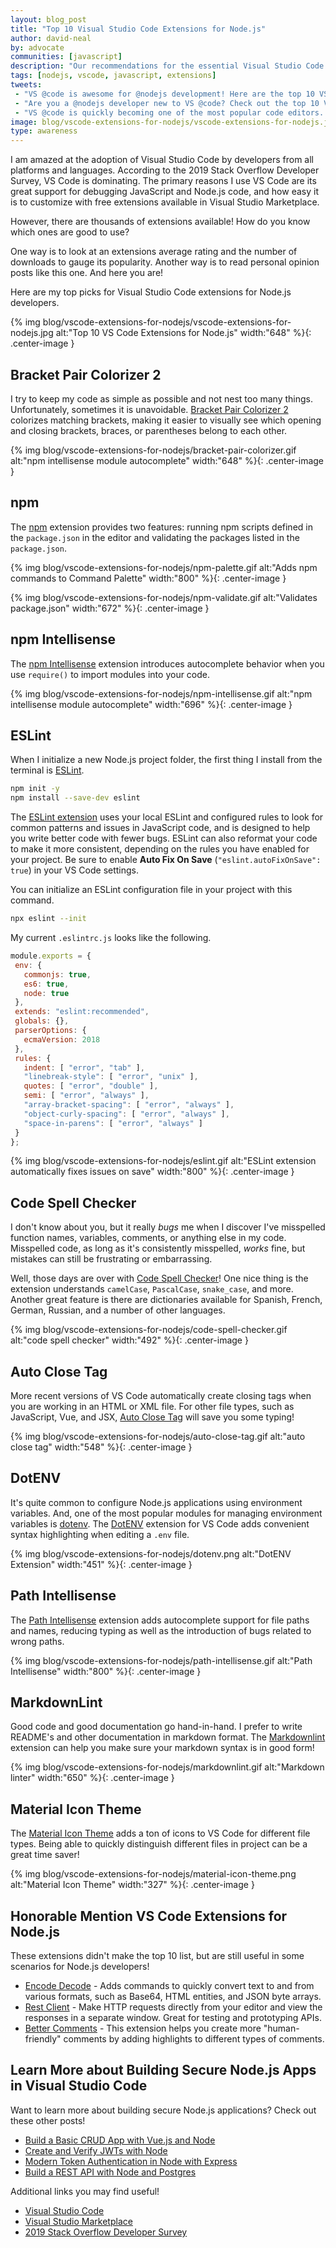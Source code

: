 ```yaml
---
layout: blog_post
title: "Top 10 Visual Studio Code Extensions for Node.js"
author: david-neal
by: advocate
communities: [javascript]
description: "Our recommendations for the essential Visual Studio Code extensions for Node.js developers."
tags: [nodejs, vscode, javascript, extensions]
tweets:
 - "VS @code is awesome for @nodejs development! Here are the top 10 VS Code extensions you need!"
 - "Are you a @nodejs developer new to VS @code? Check out the top 10 VS Code extensions you need!"
 - "VS @code is quickly becoming one of the most popular code editors. Is it good for @nodejs development? Absolutely! Here are the top 10 VS Code extensions you need!"
image: blog/vscode-extensions-for-nodejs/vscode-extensions-for-nodejs.jpg
type: awareness
---
```


I am amazed at the adoption of Visual Studio Code by developers from all platforms and languages. According to the 2019 Stack Overflow Developer Survey, VS Code is dominating. The primary reasons I use VS Code are its great support for debugging JavaScript and Node.js code, and how easy it is to customize with free extensions available in Visual Studio Marketplace.

However, there are thousands of extensions available! How do you know which ones are good to use?

One way is to look at an extensions average rating and the number of downloads to gauge its popularity. Another way is to read personal opinion posts like this one. And here you are!

Here are my top picks for Visual Studio Code extensions for Node.js developers.

{% img blog/vscode-extensions-for-nodejs/vscode-extensions-for-nodejs.jpg alt:"Top 10 VS Code Extensions for Node.js" width:"648" %}{: .center-image }

## Bracket Pair Colorizer 2

I try to keep my code as simple as possible and not nest too many things. Unfortunately, sometimes it is unavoidable. [Bracket Pair Colorizer 2](https://marketplace.visualstudio.com/items?itemName=CoenraadS.bracket-pair-colorizer-2) colorizes matching brackets, making it easier to visually see which opening and closing brackets, braces, or parentheses belong to each other.

{% img blog/vscode-extensions-for-nodejs/bracket-pair-colorizer.gif alt:"npm intellisense module autocomplete" width:"648" %}{: .center-image }

## npm

The [npm](https://marketplace.visualstudio.com/items?itemName=eg2.vscode-npm-script) extension provides two features: running npm scripts defined in the `package.json` in the editor and validating the packages listed in the `package.json`.

{% img blog/vscode-extensions-for-nodejs/npm-palette.gif alt:"Adds npm commands to Command Palette" width:"800" %}{: .center-image }

{% img blog/vscode-extensions-for-nodejs/npm-validate.gif alt:"Validates package.json" width:"672" %}{: .center-image }

## npm Intellisense

The [npm Intellisense](https://marketplace.visualstudio.com/items?itemName=christian-kohler.npm-intellisense) extension introduces autocomplete behavior when you use `require()` to import modules into your code.

{% img blog/vscode-extensions-for-nodejs/npm-intellisense.gif alt:"npm intellisense module autocomplete" width:"696" %}{: .center-image }

## ESLint

When I initialize a new Node.js project folder, the first thing I install from the terminal is [ESLint](https://eslint.org/).

```bash
npm init -y
npm install --save-dev eslint
```

The [ESLint extension](https://marketplace.visualstudio.com/items?itemName=dbaeumer.vscode-eslint) uses your local ESLint and configured rules to look for common patterns and issues in JavaScript code, and is designed to help you write better code with fewer bugs. ESLint can also reformat your code to make it more consistent, depending on the rules you have enabled for your project. Be sure to enable **Auto Fix On Save**  (`"eslint.autoFixOnSave": true`) in your VS Code settings.

You can initialize an ESLint configuration file in your project with this command.

```bash
npx eslint --init
```

My current `.eslintrc.js` looks like the following.

```javascript
module.exports = {
 env: {
   commonjs: true,
   es6: true,
   node: true
 },
 extends: "eslint:recommended",
 globals: {},
 parserOptions: {
   ecmaVersion: 2018
 },
 rules: {
   indent: [ "error", "tab" ],
   "linebreak-style": [ "error", "unix" ],
   quotes: [ "error", "double" ],
   semi: [ "error", "always" ],
   "array-bracket-spacing": [ "error", "always" ],
   "object-curly-spacing": [ "error", "always" ],
   "space-in-parens": [ "error", "always" ]
 }
};
```

{% img blog/vscode-extensions-for-nodejs/eslint.gif alt:"ESLint extension automatically fixes issues on save" width:"800" %}{: .center-image }

## Code Spell Checker

I don't know about you, but it really _bugs_ me when I discover I've misspelled function names, variables, comments, or anything else in my code. Misspelled code, as long as it's consistently misspelled, _works_ fine, but mistakes can still be frustrating or embarrassing.

Well, those days are over with [Code Spell Checker](https://marketplace.visualstudio.com/items?itemName=streetsidesoftware.code-spell-checker)! One nice thing is the extension understands `camelCase`, `PascalCase`, `snake_case`, and more. Another great feature is there are dictionaries available for Spanish, French, German, Russian, and a number of other languages.

{% img blog/vscode-extensions-for-nodejs/code-spell-checker.gif alt:"code spell checker" width:"492" %}{: .center-image }

## Auto Close Tag

More recent versions of VS Code automatically create closing tags when you are working in an HTML or XML file. For other file types, such as JavaScript, Vue, and JSX, [Auto Close Tag](https://marketplace.visualstudio.com/items?itemName=formulahendry.auto-close-tag) will save you some typing!

{% img blog/vscode-extensions-for-nodejs/auto-close-tag.gif alt:"auto close tag" width:"548" %}{: .center-image }

## DotENV

It's quite common to configure Node.js applications using environment variables. And, one of the most popular modules for managing environment variables is [dotenv](https://www.npmjs.com/package/dotenv). The [DotENV](https://marketplace.visualstudio.com/items?itemName=mikestead.dotenv) extension for VS Code adds convenient syntax highlighting when editing a `.env` file.

{% img blog/vscode-extensions-for-nodejs/dotenv.png alt:"DotENV Extension" width:"451" %}{: .center-image }

## Path Intellisense

The [Path Intellisense](https://marketplace.visualstudio.com/items?itemName=christian-kohler.path-intellisense) extension adds autocomplete support for file paths and names, reducing typing as well as the introduction of bugs related to wrong paths.

{% img blog/vscode-extensions-for-nodejs/path-intellisense.gif alt:"Path Intellisense" width:"800" %}{: .center-image }

## MarkdownLint

Good code and good documentation go hand-in-hand. I prefer to write README's and other documentation in markdown format. The [Markdownlint](https://marketplace.visualstudio.com/items?itemName=DavidAnson.vscode-markdownlint) extension can help you make sure your markdown syntax is in good form!

{% img blog/vscode-extensions-for-nodejs/markdownlint.gif alt:"Markdown linter" width:"650" %}{: .center-image }

## Material Icon Theme

The [Material Icon Theme](https://marketplace.visualstudio.com/items?itemName=PKief.material-icon-theme) adds a ton of icons to VS Code for different file types. Being able to quickly distinguish different files in project can be a great time saver!

{% img blog/vscode-extensions-for-nodejs/material-icon-theme.png alt:"Material Icon Theme" width:"327" %}{: .center-image }

## Honorable Mention VS Code Extensions for Node.js

These extensions didn't make the top 10 list, but are still useful in some scenarios for Node.js developers!

* [Encode Decode](https://marketplace.visualstudio.com/items?itemName=mitchdenny.ecdc) - Adds commands to quickly convert text to and from various formats, such as Base64, HTML entities, and JSON byte arrays.
* [Rest Client](https://marketplace.visualstudio.com/items?itemName=humao.rest-client) - Make HTTP requests directly from your editor and view the responses in a separate window. Great for testing and prototyping APIs.
* [Better Comments](https://marketplace.visualstudio.com/items?itemName=aaron-bond.better-comments) - This extension helps you create more "human-friendly" comments by adding highlights to different types of comments.

## Learn More about Building Secure Node.js Apps in Visual Studio Code

Want to learn more about building secure Node.js applications? Check out these other posts!

* [Build a Basic CRUD App with Vue.js and Node](/blog/2018/02/15/build-crud-app-vuejs-node)
* [Create and Verify JWTs with Node](/blog/2018/11/13/create-and-verify-jwts-with-node)
* [Modern Token Authentication in Node with Express](/blog/2019/02/14/modern-token-authentication-in-node-with-express)
* [Build a REST API with Node and Postgres](/blog/2019/03/27/build-rest-api-with-node-and-postgres)

Additional links you may find useful!

* [Visual Studio Code](https://code.visualstudio.com/)
* [Visual Studio Marketplace](https://marketplace.visualstudio.com/VSCode)
* [2019 Stack Overflow Developer Survey](https://insights.stackoverflow.com/survey/2019#technology-_-most-popular-development-environments)
